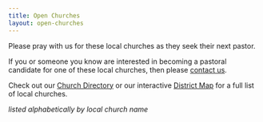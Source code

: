 ```yaml
---
title: Open Churches
layout: open-churches
---
```


Please pray with us for these local churches as they seek their next pastor.

If you or someone you know are interested in becoming a pastoral candidate for one of these local churches, then please [contact us](/contact/).

Check out our [Church Directory](/directory/) or our interactive [District Map](/map/) for a full list of local churches.

_listed alphabetically by local church name_
